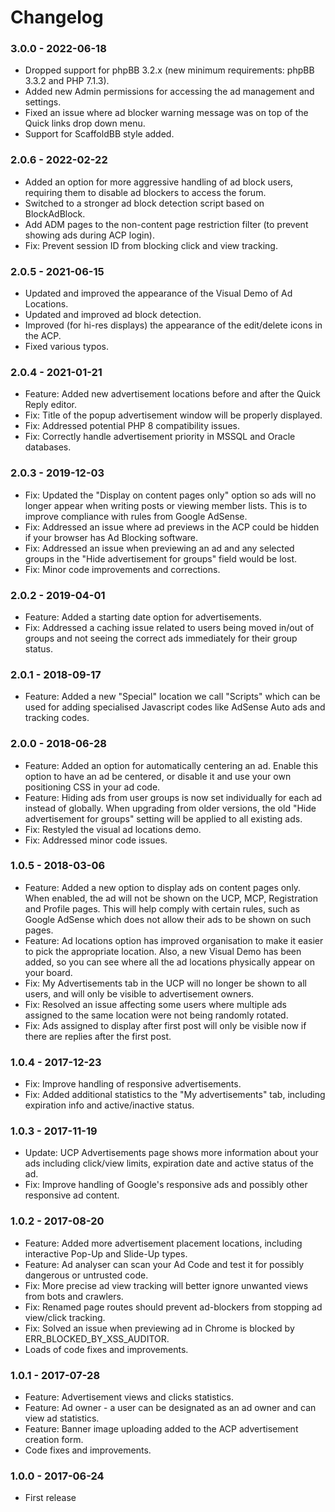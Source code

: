 # Changelog

### 3.0.0 - 2022-06-18

- Dropped support for phpBB 3.2.x (new minimum requirements: phpBB 3.3.2 and PHP 7.1.3).
- Added new Admin permissions for accessing the ad management and settings.
- Fixed an issue where ad blocker warning message was on top of the Quick links drop down menu.
- Support for ScaffoldBB style added.

### 2.0.6 - 2022-02-22

- Added an option for more aggressive handling of ad block users, requiring them to disable ad blockers to access the forum.
- Switched to a stronger ad block detection script based on BlockAdBlock.
- Add ADM pages to the non-content page restriction filter (to prevent showing ads during ACP login).
- Fix: Prevent session ID from blocking click and view tracking.

### 2.0.5 - 2021-06-15

- Updated and improved the appearance of the Visual Demo of Ad Locations.
- Updated and improved ad block detection.
- Improved (for hi-res displays) the appearance of the edit/delete icons in the ACP.
- Fixed various typos.

### 2.0.4 - 2021-01-21

- Feature: Added new advertisement locations before and after the Quick Reply editor.
- Fix: Title of the popup advertisement window will be properly displayed.
- Fix: Addressed potential PHP 8 compatibility issues.
- Fix: Correctly handle advertisement priority in MSSQL and Oracle databases.

### 2.0.3 - 2019-12-03

- Fix: Updated the "Display on content pages only" option so ads will no longer appear when writing posts or viewing member lists. This is to improve compliance with rules from Google AdSense.
- Fix: Addressed an issue where ad previews in the ACP could be hidden if your browser has Ad Blocking software.
- Fix: Addressed an issue when previewing an ad and any selected groups in the "Hide advertisement for groups" field would be lost.
- Fix: Minor code improvements and corrections.

### 2.0.2 - 2019-04-01

- Feature: Added a starting date option for advertisements.
- Fix: Addressed a caching issue related to users being moved in/out of groups and not seeing the correct ads immediately for their group status.

### 2.0.1 - 2018-09-17

- Feature: Added a new "Special" location we call "Scripts" which can be used for adding specialised Javascript codes like AdSense Auto ads and tracking codes.

### 2.0.0 - 2018-06-28

- Feature: Added an option for automatically centering an ad. Enable this option to have an ad be centered, or disable it and use your own positioning CSS in your ad code.
- Feature: Hiding ads from user groups is now set individually for each ad instead of globally. When upgrading from older versions, the old "Hide advertisement for groups" setting will be applied to all existing ads.
- Fix: Restyled the visual ad locations demo.
- Fix: Addressed minor code issues.

### 1.0.5 - 2018-03-06

- Feature: Added a new option to display ads on content pages only. When enabled, the ad will not be shown on the UCP, MCP, Registration and Profile pages. This will help comply with certain rules, such as Google AdSense which does not allow their ads to be shown on such pages.
- Feature: Ad locations option has improved organisation to make it easier to pick the appropriate location. Also, a new Visual Demo has been added, so you can see where all the ad locations physically appear on your board.
- Fix: My Advertisements tab in the UCP will no longer be shown to all users, and will only be visible to advertisement owners.
- Fix: Resolved an issue affecting some users where multiple ads assigned to the same location were not being randomly rotated.
- Fix: Ads assigned to display after first post will only be visible now if there are replies after the first post.

### 1.0.4 - 2017-12-23

- Fix: Improve handling of responsive advertisements.
- Fix: Added additional statistics to the "My advertisements" tab, including expiration info and active/inactive status.

### 1.0.3 - 2017-11-19

- Update: UCP Advertisements page shows more information about your ads including click/view limits, expiration date and active status of the ad.
- Fix: Improve handling of Google's responsive ads and possibly other responsive ad content. 

### 1.0.2 - 2017-08-20

- Feature: Added more advertisement placement locations, including interactive Pop-Up and Slide-Up types.
- Feature: Ad analyser can scan your Ad Code and test it for possibly dangerous or untrusted code.
- Fix: More precise ad view tracking will better ignore unwanted views from bots and crawlers.
- Fix: Renamed page routes should prevent ad-blockers from stopping ad view/click tracking.
- Fix: Solved an issue when previewing ad in Chrome is blocked by ERR_BLOCKED_BY_XSS_AUDITOR.
- Loads of code fixes and improvements.

### 1.0.1 - 2017-07-28

- Feature: Advertisement views and clicks statistics.
- Feature: Ad owner - a user can be designated as an ad owner and can view ad statistics.
- Feature: Banner image uploading added to the ACP advertisement creation form.
- Code fixes and improvements.

### 1.0.0 - 2017-06-24

- First release
